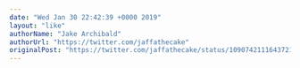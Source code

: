 ```yaml
---
date: "Wed Jan 30 22:42:39 +0000 2019"
layout: "like"
authorName: "Jake Archibald"
authorUrl: "https://twitter.com/jaffathecake"
originalPost: "https://twitter.com/jaffathecake/status/1090742111643721728"
---
```

